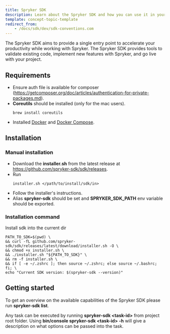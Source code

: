 ```yaml
---
title: Spryker SDK
description: Learn about the Spryker SDK and how you can use it in your project.
template: concept-topic-template
redirect_from: 
    - /docs/sdk/dev/sdk-conventions.com
---
```

The Spryker SDK aims to provide a single entry point to accelerate your productivity while working with Spryker. The Spryker SDK provides tools to validate existing code, implement new features with Spryker, and go live with your project.

## Requirements
- Ensure auth file is available for composer (https://getcomposer.org/doc/articles/authentication-for-private-packages.md).
- **Coreutils** should be installed (only for the mac users).
  ```shell
  brew install coreutils
  ```
- Installed [Docker](https://docs.docker.com/engine/install/) and [Docker Compose](https://docs.docker.com/compose/install/).

## Installation

### Manual installation
- Download the **installer.sh** from the latest release at https://github.com/spryker-sdk/sdk/releases.
- Run 
  ```shell
  installer.sh </path/to/install/sdk/in>
  ```
- Follow the installer's instructions.
- Alias **spryker-sdk** should be set and **SPRYKER_SDK_PATH** env variable should be exported.


### Installation command
Install sdk into the current dir
```shell
PATH_TO_SDK=$(pwd) \
&& curl -fL github.com/spryker-sdk/sdk/releases/latest/download/installer.sh -O \
&& chmod +x installer.sh \
&& ./installer.sh "${PATH_TO_SDK}" \
&& rm -f installer.sh \
&& if [ -e ~/.zshrc ]; then source ~/.zshrc; else source ~/.bashrc; fi; \
echo "Current SDK version: $(spryker-sdk --version)"
```

## Getting started

To get an overview on the available capabilities of the Spryker SDK please run **spryker-sdk list**.

Any task can be executed by running **spryker-sdk \<task-id\>** from project root folder.
Using **bin/console spryker-sdk \<task-id\> -h** will give a description on what options can be passed into the task.